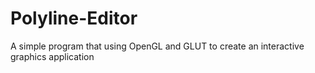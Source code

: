 # Polyline-Editor
A simple program that using OpenGL and GLUT to create an interactive graphics application
